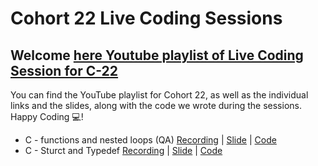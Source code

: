 # Cohort 22 Live Coding Sessions
## Welcome [here Youtube playlist of Live Coding Session for C-22]()

You can find the YouTube playlist for Cohort 22, as well as the individual links and the slides, along with the code we wrote during the sessions. Happy Coding 💻!


- C - functions and nested loops (QA) [Recording](https://sandtech.zoom.us/rec/share/NtFjeG16Oklnv1oKh6yp_G1YJ8o7_d2EYlj7U7Do6K2gRj1qpij2HpJ5IaBS_WTi.E9Hob0W4Dvy4Axnr) | [Slide](./PDF/Functions_Nested_loops_Debugging.pdf) | [Code](./Code/C-Function_loops/)
- C - Sturct and Typedef [Recording](https://sandtech.zoom.us/rec/share/y-_askQh2SROHTj1hVxE46Uwg_gz9q6hslwx0yGvwQOMukp2oTtGXUVJazCK-IG3.UzHf7g3_dI9PICiJ) | [Slide](./PDF/Typedef_&_Structures.pdf) | [Code](./Code/Struct_typedef/C-22/)

